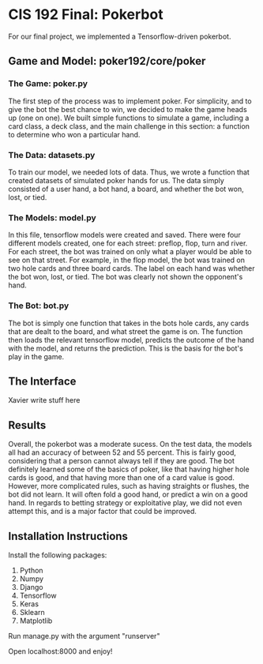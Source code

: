 # CIS 192 Final: Pokerbot
For our final project, we implemented a Tensorflow-driven pokerbot. 
## Game and Model: poker192/core/poker
### The Game: poker.py
The first step of the process was to implement poker. For simplicity, and to give the bot the best chance to win, we decided to make the game heads up (one on one). We built simple functions to simulate a game, including a card class, a deck class, and the main challenge in this section: a function to determine who won a particular hand.  
### The Data: datasets.py
To train our model, we needed lots of data. Thus, we wrote a function that created datasets of simulated poker hands for us. The data simply consisted of a user hand, a bot hand, a board, and whether the bot won, lost, or tied. 
### The Models: model.py
In this file, tensorflow models were created and saved. There were four different models created, one for each street: preflop, flop, turn and river. For each street, the bot was trained on only what a player would be able to see on that street. For example, in the flop model, the bot was trained on two hole cards and three board cards. The label on each hand was whether the bot won, lost, or tied. The bot was clearly not shown the opponent's hand. 
### The Bot: bot.py
The bot is simply one function that takes in the bots hole cards, any cards that are dealt to the board, and what street the game is on. The function then loads the relevant tensorflow model, predicts the outcome of the hand with the model, and returns the prediction. This is the basis for the bot's play in the game.  

## The Interface
Xavier write stuff here






## Results
Overall, the pokerbot was a moderate sucess. On the test data, the models all had an accuracy of between 52 and 55 percent. This is fairly good, considering that a person cannot always tell if they are good. The bot definitely learned some of the basics of poker, like that having higher hole cards is good, and that having more than one of a card value is good. However, more complicated rules, such as having straights or flushes, the bot did not learn. It will often fold a good hand, or predict a win on a good hand. In regards to betting strategy or exploitative play, we did not even attempt this, and is a major factor that could be improved. 

## Installation Instructions
Install the following packages: 
1. Python
2. Numpy
3. Django
4. Tensorflow
5. Keras
6. Sklearn
7. Matplotlib

Run manage.py with the argument "runserver"

Open localhost:8000 and enjoy!